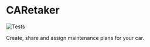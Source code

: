 ﻿CARetaker
=========

![Tests](https://github.com/phantomarko/CARetaker/actions/workflows/tests.yml/badge.svg?branch=master)

Create, share and assign maintenance plans for your car.